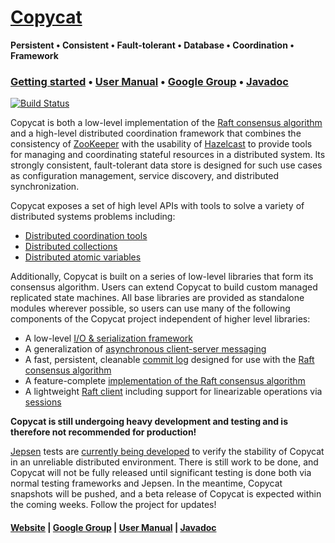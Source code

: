 [Copycat][Website]
=======

**Persistent • Consistent • Fault-tolerant • Database • Coordination • Framework**

### [Getting started][Getting started] • [User Manual][User manual] • [Google Group][Google group] • [Javadoc][Javadoc]

[![Build Status](https://travis-ci.org/kuujo/copycat.png)](https://travis-ci.org/kuujo/copycat)

Copycat is both a low-level implementation of the [Raft consensus algorithm][Raft] and a high-level distributed
coordination framework that combines the consistency of [ZooKeeper](https://zookeeper.apache.org/) with the
usability of [Hazelcast](http://hazelcast.org/) to provide tools for managing and coordinating stateful resources
in a distributed system. Its strongly consistent, fault-tolerant data store is designed for such use cases as
configuration management, service discovery, and distributed synchronization.

Copycat exposes a set of high level APIs with tools to solve a variety of distributed systems problems including:
* [Distributed coordination tools](http://kuujo.github.io/copycat/user-manual/distributed-resources/#distributed-coordination)
* [Distributed collections](http://kuujo.github.io/copycat/user-manual/distributed-resources/#distributed-collections)
* [Distributed atomic variables](http://kuujo.github.io/copycat/user-manual/distributed-resources/#distributed-atomic-variables)

Additionally, Copycat is built on a series of low-level libraries that form its consensus algorithm. Users can extend
Copycat to build custom managed replicated state machines. All base libraries are provided as standalone modules wherever
possible, so users can use many of the following components of the Copycat project independent of higher level libraries:
* A low-level [I/O & serialization framework](http://kuujo.github.io/copycat/user-manual/io-serialization/)
* A generalization of [asynchronous client-server messaging](http://kuujo.github.io/copycat/user-manual/io-serialization/#transports)
* A fast, persistent, cleanable [commit log](#storage) designed for use with the [Raft consensus algorithm][Raft]
* A feature-complete [implementation of the Raft consensus algorithm](http://kuujo.github.io/copycat/user-manual/raft-framework/)
* A lightweight [Raft client](http://kuujo.github.io/copycat/user-manual/raft-framework/#raftclient) including support for linearizable operations via [sessions](http://kuujo.github.io/copycat/user-manual/raft-framework/#client-sessions)

**Copycat is still undergoing heavy development and testing and is therefore not recommended for production!**

[Jepsen](https://github.com/aphyr/jepsen) tests are [currently being developed](http://github.com/jhalterman/copycat-jepsen)
to verify the stability of Copycat in an unreliable distributed environment. There is still work to be done, and Copycat
will not be fully released until significant testing is done both via normal testing frameworks and Jepsen. In the meantime,
Copycat snapshots will be pushed, and a beta release of Copycat is expected within the coming weeks. Follow the project for
updates!

#### [Website][Website] | [Google Group][Google group] | [User Manual][User manual] | [Javadoc][Javadoc]

[Website]: http://kuujo.github.io/copycat/
[Getting started]: http://kuujo.github.io/copycat/getting-started/
[User manual]: http://kuujo.github.io/copycat/user-manual/
[Google group]: https://groups.google.com/forum/#!forum/copycat
[Javadoc]: http://kuujo.github.io/copycat/api/1.0.0/
[Raft]: https://raft.github.io/
